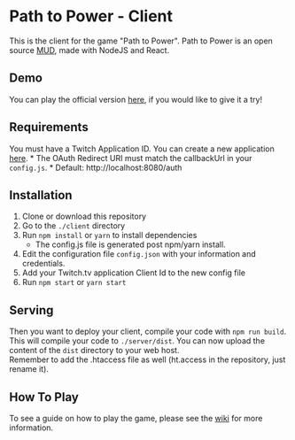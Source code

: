 # Path to Power - Client

This is the client for the game "Path to Power". Path to Power is an open source [MUD](https://en.wikipedia.org/wiki/MUD), made with NodeJS and React.

## Demo

You can play the official version [here](https://pathtopower.online), if you would like to give it a try!

## Requirements

You must have a Twitch Application ID. You can create a new application [here](https://dev.twitch.tv).
    * The OAuth Redirect URI must match the callbackUrl in your `config.js`.
    * Default: http://localhost:8080/auth

## Installation

1. Clone or download this repository
4. Go to the `./client` directory
5. Run `npm install` or `yarn` to install dependencies
    * The config.js file is generated post npm/yarn install.
4. Edit the configuration file `config.json` with your information and credentials.
3. Add your Twitch.tv application Client Id to the new config file
6. Run `npm start` or `yarn start`

## Serving

Then you want to deploy your client, compile your code with `npm run build`.    
This will compile your code to `./server/dist`. You can now upload the content of the `dist` directory to your web host.    
Remember to add the .htaccess file as well (ht.access in the repository, just rename it).

## How To Play

To see a guide on how to play the game, please see the [wiki](https://github.com/MrEliasen/path-to-power/wiki) for more information.